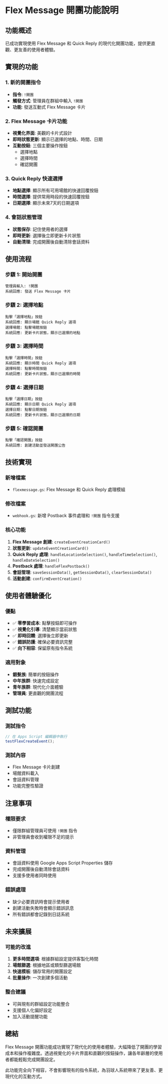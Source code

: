# Flex Message 開團功能說明

## 功能概述

已成功實現使用 Flex Message 和 Quick Reply 的現代化開團功能，提供更直觀、更友善的使用者體驗。

## 實現的功能

### 1. 新的開團指令
- **指令**: `!開團`
- **觸發方式**: 管理員在群組中輸入 `!開團`
- **功能**: 發送互動式 Flex Message 卡片

### 2. Flex Message 卡片功能
- **視覺化界面**: 美觀的卡片式設計
- **即時狀態更新**: 顯示已選擇的地點、時間、日期
- **互動按鈕**: 三個主要操作按鈕
  - 選擇地點
  - 選擇時間  
  - 確認開團

### 3. Quick Reply 快速選擇
- **地點選擇**: 顯示所有可用場館的快速回覆按鈕
- **時間選擇**: 提供常用時段的快速回覆按鈕
- **日期選擇**: 顯示未來7天的日期選項

### 4. 會話狀態管理
- **狀態保存**: 記住使用者的選擇
- **即時更新**: 選擇後立即更新卡片狀態
- **自動清理**: 完成開團後自動清除會話資料

## 使用流程

### 步驟 1: 開始開團
```
管理員輸入: !開團
系統回應: 發送 Flex Message 卡片
```

### 步驟 2: 選擇地點
```
點擊「選擇地點」按鈕
系統回應: 顯示場館 Quick Reply 選項
選擇場館: 點擊場館按鈕
系統回應: 更新卡片狀態，顯示已選擇的地點
```

### 步驟 3: 選擇時間
```
點擊「選擇時間」按鈕
系統回應: 顯示時間 Quick Reply 選項
選擇時間: 點擊時間按鈕
系統回應: 更新卡片狀態，顯示已選擇的時間
```

### 步驟 4: 選擇日期
```
點擊「選擇日期」按鈕
系統回應: 顯示日期 Quick Reply 選項
選擇日期: 點擊日期按鈕
系統回應: 更新卡片狀態，顯示已選擇的日期
```

### 步驟 5: 確認開團
```
點擊「確認開團」按鈕
系統回應: 創建活動並發送開團公告
```

## 技術實現

### 新增檔案
- `flexmessage.gs`: Flex Message 和 Quick Reply 處理模組

### 修改檔案
- `webhook.gs`: 新增 Postback 事件處理和 `!開團` 指令支援

### 核心功能
1. **Flex Message 創建**: `createEventCreationCard()`
2. **狀態更新**: `updateEventCreationCard()`
3. **Quick Reply 處理**: `handleLocationSelection()`, `handleTimeSelection()`, `handleDateSelection()`
4. **Postback 處理**: `handleFlexPostback()`
5. **會話管理**: `saveSessionData()`, `getSessionData()`, `clearSessionData()`
6. **活動創建**: `confirmEventCreation()`

## 使用者體驗優化

### 優點
- ✅ **零學習成本**: 點擊按鈕即可操作
- ✅ **視覺化引導**: 清楚顯示當前狀態
- ✅ **即時回饋**: 選擇後立即更新
- ✅ **錯誤防護**: 確保必要資訊完整
- ✅ **向下相容**: 保留原有指令系統

### 適用對象
- **銀髮族**: 簡單的按鈕操作
- **中年族群**: 快速完成設定
- **青年族群**: 現代化介面體驗
- **管理員**: 更直觀的開團流程

## 測試功能

### 測試指令
```javascript
// 在 Apps Script 編輯器中執行
testFlexCreateEvent();
```

### 測試內容
- Flex Message 卡片創建
- 場館資料載入
- 會話資料管理
- 功能完整性驗證

## 注意事項

### 權限要求
- 僅限群組管理員可使用 `!開團` 指令
- 非管理員會收到權限不足的提示

### 資料管理
- 會話資料使用 Google Apps Script Properties 儲存
- 完成開團後自動清除會話資料
- 支援多使用者同時使用

### 錯誤處理
- 缺少必要資訊時會提示使用者
- 創建活動失敗時會顯示錯誤訊息
- 所有錯誤都會記錄到日誌系統

## 未來擴展

### 可能的改進
1. **更多時間選項**: 根據群組設定提供客製化時間
2. **場館篩選**: 根據地區或類型篩選場館
3. **快速模板**: 儲存常用的開團設定
4. **批量操作**: 一次創建多個活動

### 整合建議
- 可與現有的群組設定功能整合
- 支援個人化偏好設定
- 加入活動提醒功能

## 總結

Flex Message 開團功能成功實現了現代化的使用者體驗，大幅降低了開團的學習成本和操作複雜度。透過視覺化的卡片界面和直觀的按鈕操作，讓各年齡層的使用者都能輕鬆完成開團設定。

此功能完全向下相容，不會影響現有的指令系統，為羽球人系統帶來了更友善、更現代化的互動方式。
